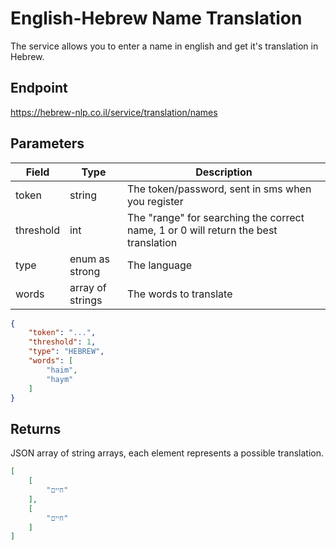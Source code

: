 # English-Hebrew Name Translation

The service allows you to enter a name in english and get it's translation in Hebrew.


## Endpoint
https://hebrew-nlp.co.il/service/translation/names

## Parameters
Field | Type | Description
------|------|-------------
token | string | The token/password, sent in sms when you register
threshold | int | The "range" for searching the correct name, 1 or 0 will return the best translation 
type | enum as strong | The language 
words | array of strings | The words to translate

```json
{
    "token": "...",
    "threshold": 1,
    "type": "HEBREW",
    "words": [
        "haim",
        "haym"
    ]
}
```

## Returns 
JSON array of string arrays, each element represents a possible translation.

```json
[
    [
        "חיים"
    ],
    [
        "חיים"
    ]
]
```
